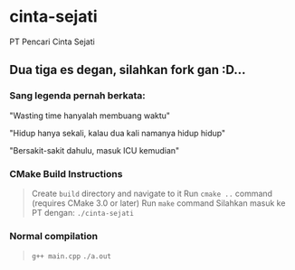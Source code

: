 # cinta-sejati
PT Pencari Cinta Sejati

## Dua tiga es degan, silahkan fork gan :D...

### Sang legenda pernah berkata:

"Wasting time hanyalah membuang waktu"

"Hidup hanya sekali, kalau dua kali namanya hidup hidup"

"Bersakit-sakit dahulu, masuk ICU kemudian"

### CMake Build Instructions

> Create `build` directory and navigate to it
> Run `cmake ..` command (requires CMake 3.0 or later)
> Run `make` command
> Silahkan masuk ke PT dengan: `./cinta-sejati`

### Normal compilation

> `g++ main.cpp`
> `./a.out`

